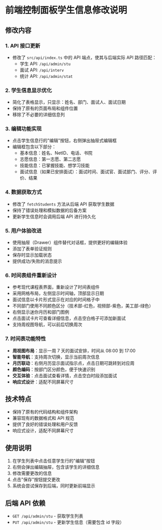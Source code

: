 # 前端控制面板学生信息修改说明

## 修改内容

### 1. API 接口更新

- 修改了 `src/api/index.ts` 中的 API 端点，使其与后端实际 API 路径匹配：
  - 学生 API: `/api/admin/stu`
  - 面试 API: `/api/interv`
  - 统计 API: `/api/admin/stat`

### 2. 学生信息显示优化

- 简化了表格显示，只显示：姓名、部门、面试人、面试日期
- 保持了原有的页面布局和组件位置
- 移除了不必要的详细信息列

### 3. 编辑功能实现

- 点击学生信息行的"编辑"按钮，右侧弹出抽屉式编辑框
- 编辑框包含以下部分：
  - 基本信息：姓名、NetID、电话、书院
  - 志愿信息：第一志愿、第二志愿
  - 技能信息：已掌握技能、想学习技能
  - 面试信息（如果已安排面试）：面试时间、面试官、面试部门、评分、评价、结果

### 4. 数据获取方式

- 修改了 `fetchStudents` 方法从后端 API 获取学生数据
- 保持了错误处理和模拟数据的后备方案
- 更新学生信息时会调用后端 API 进行持久化

### 5. 用户体验改进

- 使用抽屉（Drawer）组件替代对话框，提供更好的编辑体验
- 添加了表单验证规则
- 保存时显示加载状态
- 提供成功/失败的消息提示

### 6. 时间表组件重新设计

- 参考现代课程表界面，重新设计了时间表组件
- 采用网格布局，左侧显示时间轴，顶部显示日期
- 面试信息以卡片形式显示在对应的时间格子中
- 不同部门使用不同颜色区分（技术部-红色，视频部-紫色，美工部-绿色）
- 右侧显示迷你月历和部门图例
- 点击面试卡片可查看详细信息，点击空白格子可添加新面试
- 支持周视图导航，可以前后切换周次

### 7. 时间表功能特性

- **周视图布局**：显示一周 7 天的面试安排，时间从 08:00 到 17:00
- **智能导航**：支持周次切换，显示当前周次信息
- **月历联动**：右侧月历显示面试指示点，点击日期可跳转到对应周
- **颜色编码**：按部门区分颜色，便于快速识别
- **交互体验**：点击面试查看详情，点击空白时段添加面试
- **响应式设计**：适配不同屏幕尺寸

## 技术特点

- 保持了原有的代码结构和组件架构
- 兼容现有的数据格式和 API 规范
- 提供了良好的错误处理和用户反馈
- 响应式设计，适配不同屏幕尺寸

## 使用说明

1. 在学生列表中点击任意学生行的"编辑"按钮
2. 右侧会弹出编辑抽屉，包含该学生的详细信息
3. 修改需要更改的信息
4. 点击"保存"按钮提交更改
5. 系统会尝试保存到后端，同时更新前端显示

## 后端 API 依赖

- `GET /api/admin/stu` - 获取学生列表
- `PUT /api/admin/stu` - 更新学生信息（需要包含 id 字段）
